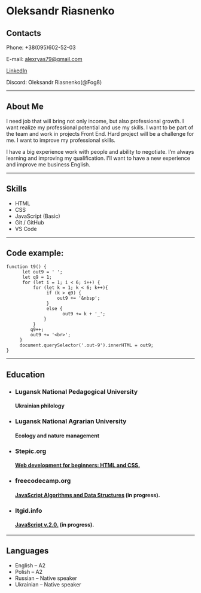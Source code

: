 # **Oleksandr Riasnenko**

## **Contacts**
Phone: +38(095)602-52-03

E-mail: alexryas79@gmail.com  

[LinkedIn](https://www.linkedin.com/in/alex-riasnenko-7b7a07169/)

Discord: Oleksandr Riasnenko(@Fog8)
***

## **About Me**
I need job that will bring not only income, but also professional growth. I want realize my professional potential and use my skills. I want to be part of the team and work in projects Front End. Hard project will be a challenge for me. I want to improve my professional skills. 


I have a big experience work with people and ability to negotiate. I’m always learning and improving my qualification. I’ll want to have a new experience and improve me business English. 
***

## **Skills**
+ HTML
+ CSS
+ JavaScript (Basic)
+ Git / GitHub
+ VS Code
***

## **Code example:**
```
function t9() {
      let out9 = ' ';
      let q9 = 1;
      for (let i = 1; i < 6; i++) {
          for (let k = 1; k < 6; k++){
               if (k > q9) {
                   out9 += '&nbsp';
               }
               else {
                     out9 += k + '_';
              }
          }      
         q9++;
         out9 += '<br>';
     }
     document.querySelector('.out-9').innerHTML = out9;
}
```
***

## **Education**
+ ### Lugansk National Pedagogical University
  #### Ukrainian philology

+ ### Lugansk National Agrarian University
  #### Ecology and nature management

+ ### Stepic.org 
  #### [Web development for beginners: HTML and CSS.](https://stepik.org/cert/1124709)

+ ### freecodecamp.org
  #### [JavaScript Algorithms and Data Structures](https://www.freecodecamp.org/learn/javascript-algorithms-and-data-structures/) (in progress).

+ ### Itgid.info
  #### [JavaScript v.2.0.](itgid.info/course/javascript-2) (in progress).
***

## **Languages**
+ English – A2
+ Polish – A2
+ Russian – Native speaker
+ Ukrainian – Native speaker